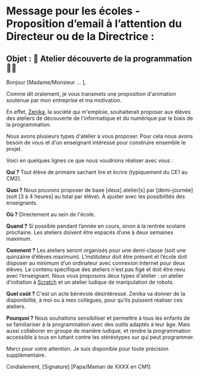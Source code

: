 # Message pour les écoles - Proposition d’email à l’attention du Directeur ou de la Directrice :

## Objet : 🤖 Atelier découverte de la programmation 👩‍💻

Bonjour [Madame/Monsieur ... ],

Comme dit oralement, je vous transmets une proposition d'animation soutenue par mon entreprise et ma motivation.

En effet, [Zenika](http://zenika.com/), la société qui m'emploie, souhaiterait proposer aux élèves des ateliers de découverte de l'informatique et du numérique par le biais de la programmation.

Nous avons plusieurs types d'atelier à vous proposer. Pour cela nous avons besoin de vous et d'un enseignant intéressé pour construire ensemble le projet.

Voici en quelques lignes ce que nous voudrions réaliser avec vous :

**Qui ?**
Tout élève de primaire sachant lire et écrire (typiquement du CE1 au CM2).

**Quoi ?**
Nous pouvons proposer de base [deux] atelier[s] par [demi-journée] (soit [3 à 4 heures] au total par élève). À ajuster avec les possibilités des enseignants.

**Où ?**
Directement au sein de l'école.

**Quand ?**
Si possible pendant l’année en cours, sinon à la rentrée scolaire prochaine. Les ateliers doivent être espacés d’une à deux semaines maximum.

**Comment ?**
Les ateliers seront organisés pour une demi-classe (soit une quinzaine d’élèves maximum). L'instituteur doit être présent et l’école doit disposer au minimum d’un ordinateur avec connexion Internet pour deux élèves. Le contenu spécifique des ateliers n'est pas figé et doit être revu avec l’enseignant.
Nous vous proposons deux types d'atelier : un atelier d'initiation à [Scratch](https://scratch.mit.edu/) et un atelier ludique de manipulation de robots.

**Quel coût ?**
C'est un acte bénévole désintéressé. Zenika va donner de la disponibilité, à moi ou à mes collègues, pour qu’ils puissent réaliser ces ateliers.

**Pourquoi ?**
Nous souhaitons sensibiliser et permettre à tous les enfants de se familiariser à la programmation avec des outils adaptés à leur âge. Mais aussi collaborer en groupe de manière ludique, et rendre la programmation accessible à tous en luttant contre les stéréotypes sur qui peut programmer.

Merci pour votre attention.
Je suis disponible pour toute précision supplémentaire.

Cordialement,
[Signature]
[Papa/Maman de XXXX en CM1]
